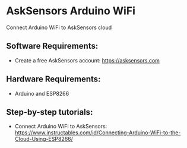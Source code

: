# AskSensors Arduino WiFi
Connect Arduino WiFi to AskSensors cloud

Software Requirements:
-
- Create a free AskSensors account: https://asksensors.com

Hardware Requirements:
-
- Arduino and ESP8266

Step-by-step tutorials:
-
- Connect Arduino WiFi to AskSensors: https://www.instructables.com/id/Connecting-Arduino-WiFi-to-the-Cloud-Using-ESP8266/
